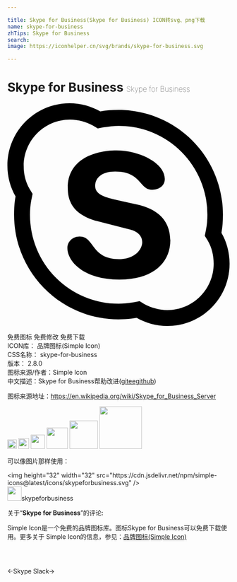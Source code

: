 ```yaml
---

title: Skype for Business(Skype for Business) ICON转svg、png下载
name: skype-for-business
zhTips: Skype for Business
search: 
image: https://iconhelper.cn/svg/brands/skype-for-business.svg

---
```


# Skype for Business  <small style="font-size: 60%;font-weight: 100">Skype for Business</small>

<div id="svg" class="svg-wrap">
<svg role="img" xmlns="http://www.w3.org/2000/svg" viewBox="0 0 24 24"><title>Skype for Business icon</title><path d="M14.04 10.92l-2.52-.56c-.96-.24-2.04-.52-2.04-1.44 0-.92.76-1.56 2.16-1.56 2.84 0 2.6 1.96 4 1.96.72 0 1.36-.4 1.36-1.16 0-1.76-2.8-3.08-5.2-3.08-2.56 0-5.28 1.08-5.28 4 0 1.4.48 2.92 3.24 3.64l3.44.88c1.04.24 1.36.84 1.36 1.36 0 .88-.92 1.84-2.48 1.84-3.08 0-2.64-2.44-4.28-2.44-.72 0-1.32.52-1.32 1.24 0 1.44 1.76 3.4 5.6 3.4 3.68 0 5.52-1.84 5.52-4.24-.04-1.6-.76-3.2-3.56-3.84zm9.08 3.04c.12-.64.16-1.28.16-1.96C23.28 5.76 18.24.72 12 .72c-.68 0-1.32.04-1.96.16C9.04.32 7.92 0 6.72 0 3 0 0 3 0 6.72c0 1.2.32 2.36.88 3.32-.12.64-.16 1.28-.16 1.96 0 6.24 5.04 11.28 11.28 11.28.68 0 1.32-.04 1.96-.16 1 .56 2.12.88 3.32.88C21 24 24 21 24 17.28c0-1.2-.32-2.36-.88-3.32zm-5.84 8.32c-.88 0-1.72-.24-2.48-.64l-.52-.32-.6.12c-.52.08-1.08.16-1.68.16a9.56 9.56 0 01-9.56-9.56c0-.56.04-1.12.16-1.68l.12-.6-.32-.52c-.44-.76-.64-1.6-.64-2.48 0-2.76 2.24-5 5-5 .88 0 1.72.24 2.48.64l.52.32.6-.12c.56-.08 1.12-.16 1.68-.16A9.56 9.56 0 0121.6 12c0 .56-.04 1.12-.16 1.68l-.12.6.32.52c.44.76.64 1.6.64 2.48 0 2.76-2.24 5-5 5Z"/></svg>
</div>
<detail full-name='skype-for-business'></detail>

<div class="detail-page">
<p>
<span><span class="badge-success badge">免费图标</span> <span class="badge-success badge">免费修改</span>  <span class="badge-success badge">免费下载</span> </span>
<br/>
<span>
ICON库：
<span class="badge-secondary badge">品牌图标(Simple Icon)</span> 
</span>
<br/>
<span>
CSS名称：
<span class="badge-secondary badge">skype-for-business</span> 
</span>

<br/>
<span>
版本：
<span class="badge-secondary badge">2.8.0</span> 
</span>
<br/>
<span>图标来源/作者：<span class="badge-light badge">Simple Icon</span></span> 
<br/>
<span class="zh-detail">中文描述：<span class="badge-primary badge">Skype for Business</span><span class="help-link"><span>帮助改进</span>(<a href="https://gitee.com/liuwave/icon-helper/edit/master/json/brands/skype-for-business.json" target="_blank" rel="noopener noreferrer">gitee</a><a href="https://github.com/liuwave/icon-helper/edit/master/json/brands/skype-for-business.json" target="_blank" rel="noopener noreferrer">github</a></span>)</span><br/>
</p>
</div><div class="description description alert alert-light"><p>图标来源地址：<a href="https://en.wikipedia.org/wiki/Skype_for_Business_Server" target="_blank" rel="noopener noreferrer">https://en.wikipedia.org/wiki/Skype_for_Business_Server</a></p></div>
<div class="alert alert-dark">
<img height="21" width="21" src="https://cdn.jsdelivr.net/npm/simple-icons@latest/icons/skypeforbusiness.svg" />
<img height="24" width="24" src="https://cdn.jsdelivr.net/npm/simple-icons@latest/icons/skypeforbusiness.svg" />
<img height="32" width="32" src="https://cdn.jsdelivr.net/npm/simple-icons@latest/icons/skypeforbusiness.svg" />
<img height="48" width="48" src="https://cdn.jsdelivr.net/npm/simple-icons@latest/icons/skypeforbusiness.svg" />
<img height="64" width="64" src="https://cdn.jsdelivr.net/npm/simple-icons@latest/icons/skypeforbusiness.svg" />
<img height="96" width="96" src="https://cdn.jsdelivr.net/npm/simple-icons@latest/icons/skypeforbusiness.svg" />

</div>
<div>
  <p>可以像图片那样使用：    
  </p>
  <div class="alert alert-primary" style="font-size: 14px">
    &lt;img height="32" width="32" src="https://cdn.jsdelivr.net/npm/simple-icons@latest/icons/skypeforbusiness.svg" /&gt;
    <copy-btn content='<img height="32" width="32" src="https://cdn.jsdelivr.net/npm/simple-icons@latest/icons/skypeforbusiness.svg" />'></copy-btn>
  </div>
  <div class="alert alert-secondary">
    <img height="32" width="32" src="https://cdn.jsdelivr.net/npm/simple-icons@latest/icons/skypeforbusiness.svg" />skypeforbusiness
    <copy-btn content="skypeforbusiness" btn-title="复制图标名称"></copy-btn>
  </div>
</div>
<div class="icon-detail__container">
<p>关于“<b>Skype for Business</b>”的评论:</p>
</div>
<Vssue title="关于“Skype for Business”的评论" />
<div><p>Simple Icon是一个免费的品牌图标库。图标Skype for Business可以免费下载使用。更多关于  Simple Icon的信息，参见：<a target="_blank" href="https://iconhelper.cn/brands.html">品牌图标(Simple Icon)</a>
</p></div>


<div style="padding:2rem 0 " class="page-nav"><p class="inner"><span class="prev">←<router-link to="/icon/skype.html">Skype</router-link></span> <span class="next"><router-link to="/icon/slack.html">Slack</router-link>→</span></p></div>
